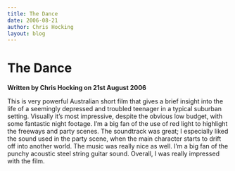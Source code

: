 ```yaml
---
title: The Dance
date: 2006-08-21
author: Chris Hocking
layout: blog
---
```

# The Dance

**Written by Chris Hocking on 21st August 2006**

This is very powerful Australian short film that gives a brief insight into the life of a seemingly depressed and troubled teenager in a typical suburban setting. Visually it’s most impressive, despite the obvious low budget, with some fantastic night footage. I’m a big fan of the use of red light to highlight the freeways and party scenes. The soundtrack was great; I especially liked the sound used in the party scene, when the main character starts to drift off into another world. The music was really nice as well. I’m a big fan of the punchy acoustic steel string guitar sound. Overall, I was really impressed with the film.